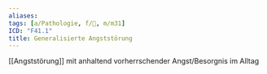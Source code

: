 ```yaml
---
aliases: 
tags: [a/Pathologie, f/💭, m/m31]
ICD: "F41.1"
title: Generalisierte Angststörung
---
```

[[Angststörung]] mit anhaltend vorherrschender Angst/Besorgnis im Alltag